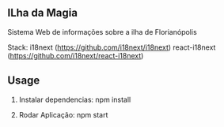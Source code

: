 ## ILha da Magia

Sistema Web de informações sobre a ilha de Florianópolis

Stack:
i18next (https://github.com/i18next/i18next)
react-i18next (https://github.com/i18next/react-i18next)


## Usage

1. Instalar dependencias:
   npm install

2. Rodar Aplicação:
   npm start


